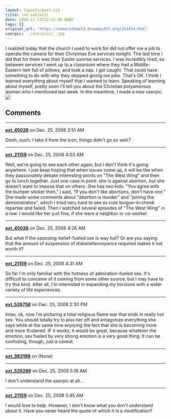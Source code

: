 ```yaml
---
layout: layouts/post.njk
title: (no subject)
date: 2008-12-23T22:23:00.000Z
tags: []
original_url: 'https://nemorathwald.dreamwidth.org/254434.html'
userpic: ../userpics/_.jpg
---
```

I realized today that the church I used to work for did not offer me a job to operate the camera for their Christmas Eve services tonight. The last time I did that for them was their Easter sunrise services. I was incredibly tired, so between services I went up to a classroom where they had a Middle-Eastern tent full of pillows, and took a nap. I got caught. That could have something to do with why they stopped giving me jobs. That's OK. I think I learned everything about myself that I wanted to learn. Speaking of learning about myself, pretty soon I'll tell you about the Christian polyamorous woman who I mentioned last week. In the meantime, I made a new userpic. ![](http://p-userpic.livejournal.com/83335699/2882778)

## Comments

---

**[ext_45026](https://www.dreamwidth.org/users/ext_45026)** on Dec. 25, 2008 2:51 AM

Oooh, ouch. I take it from the icon, things didn't go so well.?

---

**[ext_21159](https://www.dreamwidth.org/users/ext_21159)** on Dec. 25, 2008 4:03 AM

Well, we're going to see each other again, but I don't think it's going anywhere. I just keep hoping that when issues come up, it will be like when they passionately debate interesting points on "The West Wing" and then go to lunch together. Just one case in point: she is against abortion, but she doesn't want to impose that on others. She has two kids. "You agree with the bumper sticker then," I said, "If you don't like abortions, don't have one." She made some comments about "abortion is murder" and "joining the demonstrators", which I tried very hard to see as cute tongue-in-cheek repartee and failed. Then I watched several episodes of "The West Wing" in a row. I would like her just fine, if she were a neighbor or co-worker.

---

**[ext_45026](https://www.dreamwidth.org/users/ext_45026)** on Dec. 25, 2008 4:26 AM

But what if the opposing-belief-fueled sex is way hot? Or are you saying that the amount of suspension of disbeliefannoyance required makes it not worth it?

---

**[ext_21159](https://www.dreamwidth.org/users/ext_21159)** on Dec. 25, 2008 4:31 AM

So far I'm only familiar with the hotness of admiration-fueled sex. It's difficult to conceive of it coming from some other source, but I may have to try this kind. After all, I'm interested in expanding my horizons with a wider variety of life experiences.

---

**[ext_526758](https://www.dreamwidth.org/users/ext_526758)** on Dec. 25, 2008 2:30 PM

lmao, ok, now I'm picturing a total religious flame war that ends in really hot sex. You should totally try to piss her off and antagonize everything she says while at the same time enjoying the fact that she is becoming more and more flustered. IF it works, it would be great, because whatever the emotion, sex fueled by very strong emotion is a very good thing. It can be confusing, though, just a caveat.

---

**[ext_383199](https://www.dreamwidth.org/users/ext_383199)** on (None)



---

**[ext_526289](https://www.dreamwidth.org/users/ext_526289)** on Dec. 25, 2008 5:18 AM

I don't understand the userpic at all...

---

**[ext_21159](https://www.dreamwidth.org/users/ext_21159)** on Dec. 25, 2008 5:45 AM

I would love to help. However, I don't know what you don't understand about it. Have you never heard the quote of which it is a modification?
